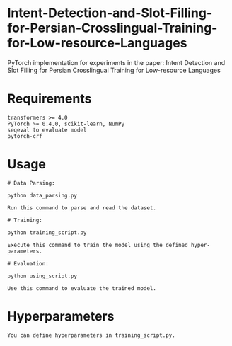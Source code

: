 # Intent-Detection-and-Slot-Filling-for-Persian-Crosslingual-Training-for-Low-resource-Languages
PyTorch implementation for experiments in the paper: Intent Detection and Slot Filling for Persian Crosslingual Training for Low-resource Languages

# Requirements

    transformers >= 4.0
    PyTorch >= 0.4.0, scikit-learn, NumPy
    seqeval to evaluate model
    pytorch-crf

# Usage

    # Data Parsing:

    python data_parsing.py

    Run this command to parse and read the dataset.
    
    # Training:

    python training_script.py

    Execute this command to train the model using the defined hyper-parameters.
    
    # Evaluation:

    python using_script.py

    Use this command to evaluate the trained model.

# Hyperparameters

    You can define hyperparameters in training_script.py.
